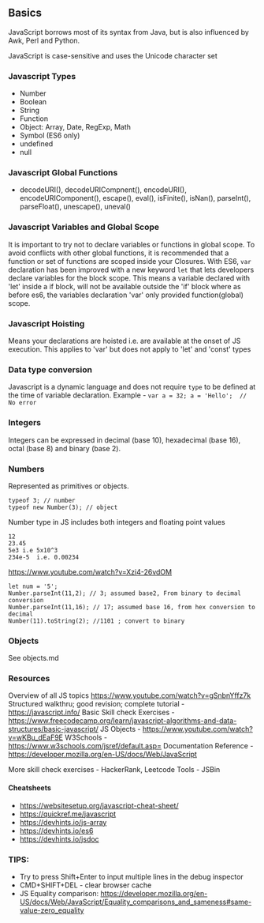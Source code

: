 ## Basics
JavaScript borrows most of its syntax from Java, but is also influenced by Awk, Perl and Python.

JavaScript is case-sensitive and uses the Unicode character set

### Javascript Types
* Number
* Boolean
* String
* Function
* Object: Array, Date, RegExp, Math
* Symbol (ES6 only)
* undefined
* null

### Javascript Global Functions
* decodeURI(), decodeURICompnent(), encodeURI(), encodeURIComponent(), escape(), eval(), isFinite(), isNan(), parseInt(), parseFloat(), unescape(), uneval()

### Javascript Variables and Global Scope

It is important to try not to declare variables or functions in global scope. To avoid conflicts with other global functions, it is recommended that a function or set of functions are scoped inside your Closures. With ES6, `var` declaration has been improved with a new keyword `let` that lets developers declare variables for the block scope. This means a variable declared with 'let' inside a if block, will not be available outside the 'if' block where as before es6, the variables declaration 'var' only provided function(global) scope.

### Javascript Hoisting
Means your declarations are hoisted i.e. are available at the onset of JS execution. This applies to 'var' but does not apply to 'let' and 'const' types

### Data type conversion
Javascript is a dynamic language and does not require `type` to be defined at the time of variable declaration. Example -
`
  var a = 32;
  a = 'Hello';  // No error
`
### Integers
Integers can be expressed in decimal (base 10), hexadecimal (base 16), octal (base 8) and binary (base 2).

### Numbers
Represented as primitives or objects.

```
typeof 3; // number
typeof new Number(3); // object
```
Number type in JS includes both integers and floating point values
```
12
23.45
5e3 i.e 5x10^3
234e-5  i.e. 0.00234
```

https://www.youtube.com/watch?v=Xzi4-26vdOM
```
let num = '5';
Number.parseInt(11,2); // 3; assumed base2, From binary to decimal conversion
Number.parseInt(11,16); // 17; assumed base 16, from hex conversion to decimal
Number(11).toString(2); //1101 ; convert to binary

```
### Objects
See objects.md

### Resources
Overview of all JS topics https://www.youtube.com/watch?v=gSnbnYffz7k
Structured walkthru; good revision; complete tutorial - https://javascript.info/
Basic Skill check Exercises - https://www.freecodecamp.org/learn/javascript-algorithms-and-data-structures/basic-javascript/
JS Objects - https://www.youtube.com/watch?v=wKBu_dEaF9E
W3Schools - https://www.w3schools.com/jsref/default.asp=
Documentation Reference - https://developer.mozilla.org/en-US/docs/Web/JavaScript

More skill check exercises - HackerRank, Leetcode
Tools - JSBin

#### Cheatsheets
* https://websitesetup.org/javascript-cheat-sheet/
* https://quickref.me/javascript
* https://devhints.io/js-array
* https://devhints.io/es6
* https://devhints.io/jsdoc

### TIPS:
* Try to press Shift+Enter to input multiple lines in the debug inspector
* CMD+SHIFT+DEL - clear browser cache
* JS Equality comparison: https://developer.mozilla.org/en-US/docs/Web/JavaScript/Equality_comparisons_and_sameness#same-value-zero_equality
